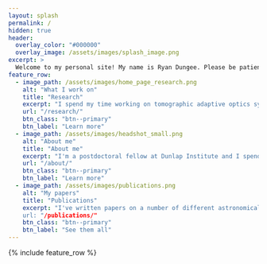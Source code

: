 ```yaml
---
layout: splash
permalink: /
hidden: true
header:
  overlay_color: "#000000"
  overlay_image: /assets/images/splash_image.png
excerpt: >
  Welcome to my personal site! My name is Ryan Dungee. Please be patient as it is currently under construction.<br />
feature_row:
  - image_path: /assets/images/home_page_research.png
    alt: "What I work on"
    title: "Research"
    excerpt: "I spend my time working on tomographic adaptive optics systems and turbulence profiling instrumentation."
    url: "/research/"
    btn_class: "btn--primary"
    btn_label: "Learn more"
  - image_path: /assets/images/headshot_small.png
    alt: "About me"
    title: "About me"
    excerpt: "I'm a postdoctoral fellow at Dunlap Institute and I spend my downtime running and working on my photography."
    url: "/about/"
    btn_class: "btn--primary"
    btn_label: "Learn more"
  - image_path: /assets/images/publications.png
    alt: "My papers"
    title: "Publications"
    excerpt: "I've written papers on a number of different astronomical subjects. <font color=\"#FFFFFF\">This sentence is to make the buttons even.</font>
    url: "/publications/"
    btn_class: "btn--primary"
    btn_label: "See them all"
---
```


{% include feature_row %}